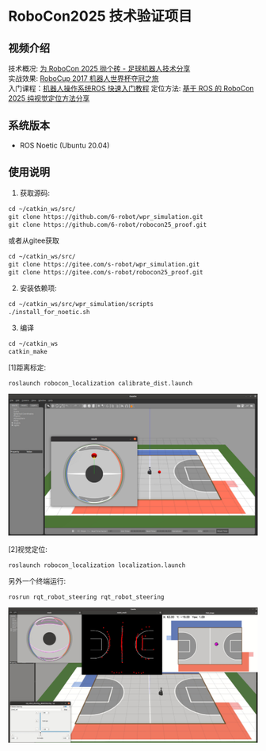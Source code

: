 # RoboCon2025 技术验证项目

## 视频介绍
技术概况: [为 RoboCon 2025 抛个砖 - 足球机器人技术分享](https://www.bilibili.com/video/BV17KpTeaEvU/)   
实战效果: [RoboCup 2017 机器人世界杯夺冠之旅](https://www.bilibili.com/video/BV1q4411K7Z6/)  
入门课程：[机器人操作系统ROS 快速入门教程](https://www.bilibili.com/video/BV1BP4y1o7pw/) 
定位方法: [基于 ROS 的 RoboCon 2025 纯视觉定位方法分享](https://www.bilibili.com/video/BV1RYwYejEzx/) 

## 系统版本

- ROS Noetic (Ubuntu 20.04)

## 使用说明

1. 获取源码:
```
cd ~/catkin_ws/src/
git clone https://github.com/6-robot/wpr_simulation.git
git clone https://github.com/6-robot/robocon25_proof.git
```
或者从gitee获取
```
cd ~/catkin_ws/src/
git clone https://gitee.com/s-robot/wpr_simulation.git
git clone https://gitee.com/s-robot/robocon25_proof.git
```
2. 安装依赖项:  
```
cd ~/catkin_ws/src/wpr_simulation/scripts
./install_for_noetic.sh
```
3. 编译
```
cd ~/catkin_ws
catkin_make
```

[1]距离标定:
```
roslaunch robocon_localization calibrate_dist.launch
```
![calibrate_dist pic](./media/01.jpg)

[2]视觉定位:
```
roslaunch robocon_localization localization.launch
```
另外一个终端运行:
```
rosrun rqt_robot_steering rqt_robot_steering
```
![localization pic](./media/02.jpg)
